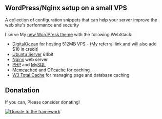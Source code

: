 ## WordPress/Nginx setup on a small VPS
A collection of configuration snippets that can help your server improve the web site's performance and security

I serve My [new WordPress theme](https://www.radixtheme.com/) with the following WebStack:

* [DigitalOcean](https://www.digitalocean.com/?refcode=15811ecfb795) for hosting 512MB VPS - (My referral link and will also add $10 in credit)
* [Ubuntu Server](http://www.ubuntu.com/server) 64bit
* [Nginx](http://nginx.org/) web server
* [PHP](http://www.php.net/) and [MySQL](http://dev.mysql.com)
* [Memcached](http://memcached.org/) and [OPcache](http://php.net/manual/en/book.opcache.php) for caching
* [W3 Total Cache](https://wordpress.org/plugins/w3-total-cache/) for managing page and database caching

## Donatation 
If you can, Please consider donating!

[![Donate to the framework](https://www.paypalobjects.com/en_US/i/btn/btn_donateCC_LG.gif "Donate to the rookie")](https://www.paypal.com/cgi-bin/webscr?cmd=_s-xclick&hosted_button_id=JUXUWMEFUEJPW)

